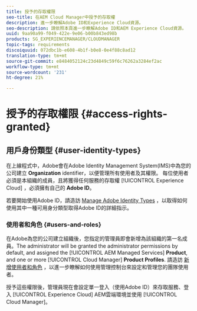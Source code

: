 ```yaml
---
title: 授予的存取權限
seo-title: 在AEM Cloud Manager中授予的存取權
description: 進一步瞭解Adobe ID和Experience Cloud資源。
seo-description: 請依照本頁進一步瞭解Adobe ID和AEM Experience Cloud資源。
uuid: 9aa90a99-f049-422e-9e06-b00b843ed98b
products: SG_EXPERIENCEMANAGER/CLOUDMANAGER
topic-tags: requirements
discoiquuid: 072dbc1b-e608-4b1f-b0e8-0e4f88c8ad12
translation-type: tm+mt
source-git-commit: e8484052124c23d4849c59f6c76262a3284ef2ac
workflow-type: tm+mt
source-wordcount: '231'
ht-degree: 21%

---
```



# 授予的存取權限 {#access-rights-granted}

## 用戶身份類型 {#user-identity-types}

在上線程式中，Adobe會在Adobe Identity Management System(IMS)中為您的公司建立 **Organization** identifier，以便管理所有使用者及其權限。 每位使用者必須是本組織的成員，且將獲得任何服務的存取權 [!UICONTROL Experience Cloud] ，必須擁有自己的 **Adobe ID**。

若要開始使用Adobe ID，請造訪 [Manage Adobe Identity Types](https://helpx.adobe.com/enterprise/using/identity.html) ，以取得如何使用其中一種可用身分類型取得Adobe ID的詳細指示。

### 使用者和角色 {#users-and-roles}

在Adobe為您的公司建立組織後，您指定的管理員即會新增為該組織的第一名成員。The administrator will be granted the administrator permissions by default, and assigned the [!UICONTROL AEM Managed Services] **Product**, and one or more [!UICONTROL Cloud Manager] **Product Profiles**. 請造訪 [新增使用者和角色](setting-up-users-and-roles.md) ，以進一步瞭解如何使用管理控制台來設定和管理您的團隊使用者。

授予這些權限後，管理員現在會設定單一登入（使用Adobe ID）來存取服務、登入 [!UICONTROL Experience Cloud] AEM雲端環境並使用 [!UICONTROL Cloud Manager]。
